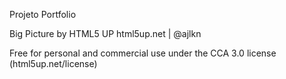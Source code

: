 Projeto Portfolio 

Big Picture by HTML5 UP
html5up.net | @ajlkn

Free for personal and commercial use under the CCA 3.0 license (html5up.net/license)